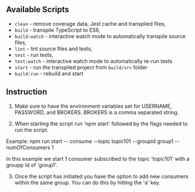 ## Available Scripts

+ `clean` - remove coverage data, Jest cache and transpiled files,
+ `build` - transpile TypeScript to ES6,
+ `build:watch` - interactive watch mode to automatically transpile source files,
+ `lint` - lint source files and tests,
+ `test` - run tests,
+ `test:watch` - interactive watch mode to automatically re-run tests
+ `start` - run the transpiled project from `build/src` folder
+ `build:run` - rebuild and start

## Instruction

1. Make sure to have the environment variables set for USERNAME, PASSWORD, and BROKERS. BROKERS is a comma separated string.

2. When starting the script run 'npm start' followed by the flags needed to run the script.

Example: npm run start -- consume --topic topic101 --groupId group1 --numOfConsumers 1

In this example we start 1 consumer subscribed to the topic 'topic101' with a groupp Id of 'group1'.

3. Once the script has initiated you have the option to add new consumers within the same group. You can do this by hitting the 'a' key.


